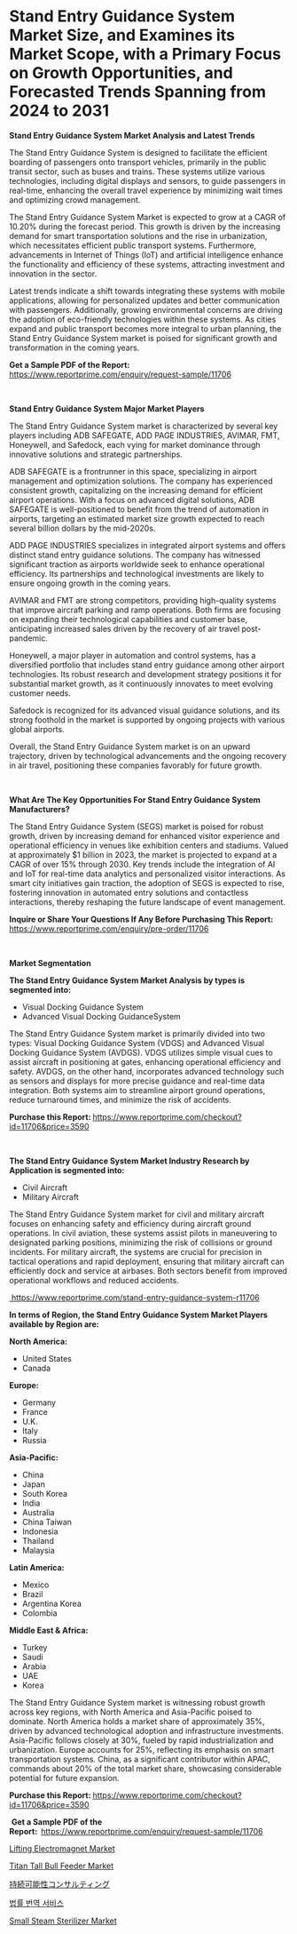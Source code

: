 <p><h1>Stand Entry Guidance System Market Size, and Examines its Market Scope, with a Primary Focus on Growth Opportunities, and Forecasted Trends Spanning from 2024 to 2031</h1></p><p><strong>Stand Entry Guidance System Market Analysis and Latest Trends</strong></p>
<p><p>The Stand Entry Guidance System is designed to facilitate the efficient boarding of passengers onto transport vehicles, primarily in the public transit sector, such as buses and trains. These systems utilize various technologies, including digital displays and sensors, to guide passengers in real-time, enhancing the overall travel experience by minimizing wait times and optimizing crowd management.</p><p>The Stand Entry Guidance System Market is expected to grow at a CAGR of 10.20% during the forecast period. This growth is driven by the increasing demand for smart transportation solutions and the rise in urbanization, which necessitates efficient public transport systems. Furthermore, advancements in Internet of Things (IoT) and artificial intelligence enhance the functionality and efficiency of these systems, attracting investment and innovation in the sector.</p><p>Latest trends indicate a shift towards integrating these systems with mobile applications, allowing for personalized updates and better communication with passengers. Additionally, growing environmental concerns are driving the adoption of eco-friendly technologies within these systems. As cities expand and public transport becomes more integral to urban planning, the Stand Entry Guidance System market is poised for significant growth and transformation in the coming years.</p></p>
<p><strong>Get a Sample PDF of the Report:&nbsp;</strong> <a href="https://www.reportprime.com/enquiry/request-sample/11706">https://www.reportprime.com/enquiry/request-sample/11706</a></p>
<p>&nbsp;</p>
<p><strong>Stand Entry Guidance System Major Market Players</strong></p>
<p><p>The Stand Entry Guidance System market is characterized by several key players including ADB SAFEGATE, ADD PAGE INDUSTRIES, AVIMAR, FMT, Honeywell, and Safedock, each vying for market dominance through innovative solutions and strategic partnerships.</p><p>ADB SAFEGATE is a frontrunner in this space, specializing in airport management and optimization solutions. The company has experienced consistent growth, capitalizing on the increasing demand for efficient airport operations. With a focus on advanced digital solutions, ADB SAFEGATE is well-positioned to benefit from the trend of automation in airports, targeting an estimated market size growth expected to reach several billion dollars by the mid-2020s.</p><p>ADD PAGE INDUSTRIES specializes in integrated airport systems and offers distinct stand entry guidance solutions. The company has witnessed significant traction as airports worldwide seek to enhance operational efficiency. Its partnerships and technological investments are likely to ensure ongoing growth in the coming years.</p><p>AVIMAR and FMT are strong competitors, providing high-quality systems that improve aircraft parking and ramp operations. Both firms are focusing on expanding their technological capabilities and customer base, anticipating increased sales driven by the recovery of air travel post-pandemic.</p><p>Honeywell, a major player in automation and control systems, has a diversified portfolio that includes stand entry guidance among other airport technologies. Its robust research and development strategy positions it for substantial market growth, as it continuously innovates to meet evolving customer needs.</p><p>Safedock is recognized for its advanced visual guidance solutions, and its strong foothold in the market is supported by ongoing projects with various global airports. </p><p>Overall, the Stand Entry Guidance System market is on an upward trajectory, driven by technological advancements and the ongoing recovery in air travel, positioning these companies favorably for future growth.</p></p>
<p>&nbsp;</p>
<p><strong>What Are The Key Opportunities For Stand Entry Guidance System Manufacturers?</strong></p>
<p><p>The Stand Entry Guidance System (SEGS) market is poised for robust growth, driven by increasing demand for enhanced visitor experience and operational efficiency in venues like exhibition centers and stadiums. Valued at approximately $1 billion in 2023, the market is projected to expand at a CAGR of over 15% through 2030. Key trends include the integration of AI and IoT for real-time data analytics and personalized visitor interactions. As smart city initiatives gain traction, the adoption of SEGS is expected to rise, fostering innovation in automated entry solutions and contactless interactions, thereby reshaping the future landscape of event management.</p></p>
<p><strong>Inquire or Share Your Questions If Any Before Purchasing This Report:</strong> <a href="https://www.reportprime.com/enquiry/pre-order/11706">https://www.reportprime.com/enquiry/pre-order/11706</a></p>
<p>&nbsp;</p>
<p><strong>Market Segmentation</strong></p>
<p><strong>The Stand Entry Guidance System Market Analysis by types is segmented into:</strong></p>
<p><ul><li>Visual Docking Guidance System</li><li>Advanced Visual Docking GuidanceSystem</li></ul></p>
<p><p>The Stand Entry Guidance System market is primarily divided into two types: Visual Docking Guidance System (VDGS) and Advanced Visual Docking Guidance System (AVDGS). VDGS utilizes simple visual cues to assist aircraft in positioning at gates, enhancing operational efficiency and safety. AVDGS, on the other hand, incorporates advanced technology such as sensors and displays for more precise guidance and real-time data integration. Both systems aim to streamline airport ground operations, reduce turnaround times, and minimize the risk of accidents.</p></p>
<p><strong>Purchase this Report:&nbsp;</strong><a href="https://www.reportprime.com/checkout?id=11706&price=3590">https://www.reportprime.com/checkout?id=11706&price=3590</a></p>
<p>&nbsp;</p>
<p><strong>The Stand Entry Guidance System Market Industry Research by Application is segmented into:</strong></p>
<p><ul><li>Civil Aircraft</li><li>Military Aircraft</li></ul></p>
<p><p>The Stand Entry Guidance System market for civil and military aircraft focuses on enhancing safety and efficiency during aircraft ground operations. In civil aviation, these systems assist pilots in maneuvering to designated parking positions, minimizing the risk of collisions or ground incidents. For military aircraft, the systems are crucial for precision in tactical operations and rapid deployment, ensuring that military aircraft can efficiently dock and service at airbases. Both sectors benefit from improved operational workflows and reduced accidents.</p></p>
<p><a href="https://www.reportprime.com/stand-entry-guidance-system-r11706">&nbsp;https://www.reportprime.com/stand-entry-guidance-system-r11706</a></p>
<p><strong>In terms of Region, the Stand Entry Guidance System Market Players available by Region are:</strong></p>
<p>
    <p> <strong> North America: </strong>
        <ul>
            <li>United States</li>
            <li>Canada</li>
        </ul>
        </p> 
    <p> <strong> Europe: </strong>
        <ul>
            <li>Germany</li>
            <li>France</li>
            <li>U.K.</li>
            <li>Italy</li>
            <li>Russia</li>
        </ul>
        </p> 
    <p> <strong> Asia-Pacific: </strong>
        <ul>
            <li>China</li>
            <li>Japan</li>
            <li>South Korea</li>
            <li>India</li>
            <li>Australia</li>
            <li>China Taiwan</li>
            <li>Indonesia</li>
            <li>Thailand</li>
            <li>Malaysia</li>
        </ul>
        </p> 
    <p> <strong> Latin America: </strong>
        <ul>
            <li>Mexico</li>
            <li>Brazil</li>
            <li>Argentina Korea</li>
            <li>Colombia</li>
        </ul>
        </p> 
    <p> <strong> Middle East & Africa: </strong>
        <ul>
            <li>Turkey</li>
            <li>Saudi</li>
            <li>Arabia</li>
            <li>UAE</li>
            <li>Korea</li>
        </ul>
    </p>
    </p>
<p><p>The Stand Entry Guidance System market is witnessing robust growth across key regions, with North America and Asia-Pacific poised to dominate. North America holds a market share of approximately 35%, driven by advanced technological adoption and infrastructure investments. Asia-Pacific follows closely at 30%, fueled by rapid industrialization and urbanization. Europe accounts for 25%, reflecting its emphasis on smart transportation systems. China, as a significant contributor within APAC, commands about 20% of the total market share, showcasing considerable potential for future expansion.</p></p>
<p><strong>Purchase this Report: </strong><a href="https://www.reportprime.com/checkout?id=11706&price=3590">https://www.reportprime.com/checkout?id=11706&price=3590</a></p>
<p>&nbsp;<strong>Get a Sample PDF of the Report:&nbsp;&nbsp;</strong><a href="https://www.reportprime.com/enquiry/request-sample/11706">https://www.reportprime.com/enquiry/request-sample/11706</a></p>
<p><strong></strong></p>
<p><p><a href="https://medium.com/@marisolking1/global-lifting-electromagnet-industry-types-applications-market-players-regional-growth-8c9ee760a114">Lifting Electromagnet Market</a></p><p><a href="https://issuu.com/reportprime-2/docs/titan-tall-bull-feeder-market-size-_4f1beb6cfe21f6">Titan Tall Bull Feeder Market</a></p><p><a href="https://medium.com/@melliestracke2023/%E6%8C%81%E7%B6%9A%E5%8F%AF%E8%83%BD%E6%80%A7%E3%82%B3%E3%83%B3%E3%82%B5%E3%83%AB%E3%83%86%E3%82%A3%E3%83%B3%E3%82%B0%E5%B8%82%E5%A0%B4%E3%81%AE%E8%A9%B3%E7%B4%B0%E8%AA%BF%E6%9F%BB-%E3%83%88%E3%83%AC%E3%83%B3%E3%83%89-%E5%B8%82%E5%A0%B4%E3%82%BB%E3%82%B0%E3%83%A1%E3%83%B3%E3%83%86%E3%83%BC%E3%82%B7%E3%83%A7%E3%83%B3-%E7%AB%B6%E5%90%88%E5%88%86%E6%9E%90-322b67eb93f9">持続可能性コンサルティング</a></p><p><a href="https://medium.com/@rekhakhatun65/%EB%B2%95%EC%A0%81-%EB%B2%88%EC%97%AD-%EC%84%9C%EB%B9%84%EC%8A%A4-%EC%8B%9C%EC%9E%A5-%EC%8B%9C%EC%9E%A5-%EC%84%B8%EB%B6%84%ED%99%94-%EC%A7%80%EB%A6%AC%EC%A0%81-%EC%A7%80%EC%97%AD-%EB%B0%8F-2031%EB%85%84%EA%B9%8C%EC%A7%80%EC%9D%98-%EC%8B%9C%EC%9E%A5-%EC%A0%84%EB%A7%9D-99ce7a813550">법률 번역 서비스</a></p><p><a href="https://medium.com/@marisolking1/market-dynamics-and-future-trends-in-the-global-small-steam-sterilizer-market-sector-forecasted-for-0f95a77e3977">Small Steam Sterilizer Market</a></p></p>